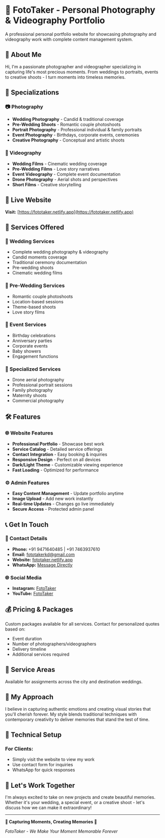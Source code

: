 # 📸 FotoTaker - Personal Photography & Videography Portfolio

A professional personal portfolio website for showcasing photography and videography work with complete content management system.

## 🌟 About Me

Hi, I'm a passionate photographer and videographer specializing in capturing life's most precious moments. From weddings to portraits, events to creative shoots - I turn moments into timeless memories.

## 🎯 Specializations

### 📷 Photography
- **Wedding Photography** - Candid & traditional coverage
- **Pre-Wedding Shoots** - Romantic couple photoshoots  
- **Portrait Photography** - Professional individual & family portraits
- **Event Photography** - Birthdays, corporate events, ceremonies
- **Creative Photography** - Conceptual and artistic shoots

### 🎥 Videography
- **Wedding Films** - Cinematic wedding coverage
- **Pre-Wedding Films** - Love story narratives
- **Event Videography** - Complete event documentation
- **Drone Photography** - Aerial shots and perspectives
- **Short Films** - Creative storytelling

## 🚀 Live Website

**Visit:** [https://fototaker.netlify.app](https://fototaker.netlify.app)

## 💼 Services Offered

### 🎊 Wedding Services
- Complete wedding photography & videography
- Candid moments coverage
- Traditional ceremony documentation
- Pre-wedding shoots
- Cinematic wedding films

### 💑 Pre-Wedding Services
- Romantic couple photoshoots
- Location-based sessions
- Theme-based shoots
- Love story films

### 🎉 Event Services
- Birthday celebrations
- Anniversary parties
- Corporate events
- Baby showers
- Engagement functions

### 🚀 Specialized Services
- Drone aerial photography
- Professional portrait sessions
- Family photography
- Maternity shoots
- Commercial photography

## 🛠️ Features

### 🌐 Website Features
- **Professional Portfolio** - Showcase best work
- **Service Catalog** - Detailed service offerings
- **Contact Integration** - Easy booking & inquiries
- **Responsive Design** - Perfect on all devices
- **Dark/Light Theme** - Customizable viewing experience
- **Fast Loading** - Optimized for performance

### ⚙️ Admin Features
- **Easy Content Management** - Update portfolio anytime
- **Image Upload** - Add new work instantly
- **Real-time Updates** - Changes go live immediately
- **Secure Access** - Protected admin panel

## 📞 Get In Touch

### 📱 Contact Details
- **Phone:** +91 9471640485 | +91 7463937610
- **Email:** fototakerkd@gmail.com
- **Website:** [fototaker.netlify.app](https://fototaker.netlify.app)
- **WhatsApp:** [Message Directly](https://wa.me/919471640485)

### 🌐 Social Media
- **Instagram:** [FotoTaker](https://instagram.com/fototakerkd)
- **YouTube:** [FotoTaker](https://youtube.com/@foto-taker)

## 💰 Pricing & Packages

Custom packages available for all services. Contact for personalized quotes based on:
- Event duration
- Number of photographers/videographers
- Delivery timeline
- Additional services required

## 📍 Service Areas

Available for assignments across the city and destination weddings.

## 🎨 My Approach

I believe in capturing authentic emotions and creating visual stories that you'll cherish forever. My style blends traditional techniques with contemporary creativity to deliver memories that stand the test of time.

## 🔧 Technical Setup

### For Clients:
- Simply visit the website to view my work
- Use contact form for inquiries
- WhatsApp for quick responses


## 🤝 Let's Work Together

I'm always excited to take on new projects and create beautiful memories. Whether it's your wedding, a special event, or a creative shoot - let's discuss how we can make it extraordinary!

---

**📸 Capturing Moments, Creating Memories 🎥**

*FotoTaker - We Make Your Moment Memorable Forever*
